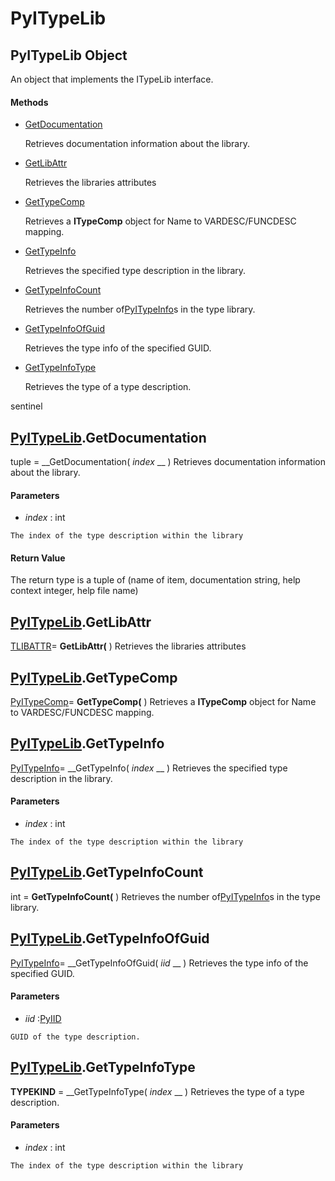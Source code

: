 # PyITypeLib

## PyITypeLib Object

An object that implements the ITypeLib interface.

#### Methods


  - [GetDocumentation](PyITypeLib.md#pyitypelibgetdocumentation)

    Retrieves documentation information about the library.&nbsp;

  - [GetLibAttr](PyITypeLib.md#pyitypelibgetlibattr)

    Retrieves the libraries attributes&nbsp;

  - [GetTypeComp](PyITypeLib.md#pyitypelibgettypecomp)

    Retrieves a __ITypeComp__ object for Name to VARDESC/FUNCDESC mapping.&nbsp;

  - [GetTypeInfo](PyITypeLib.md#pyitypelibgettypeinfo)

    Retrieves the specified type description in the library.&nbsp;

  - [GetTypeInfoCount](PyITypeLib.md#pyitypelibgettypeinfocount)

    Retrieves the number of[PyITypeInfo](#pyitypeinfo)s in the type library.&nbsp;

  - [GetTypeInfoOfGuid](PyITypeLib.md#pyitypelibgettypeinfoofguid)

    Retrieves the type info of the specified GUID.&nbsp;

  - [GetTypeInfoType](PyITypeLib.md#pyitypelibgettypeinfotype)

    Retrieves the type of a type description. 

sentinel&nbsp;


## [PyITypeLib](#pyitypelib).GetDocumentation

tuple = __GetDocumentation( *index* __ )
Retrieves documentation information about the library.

#### Parameters


  -  *index* : int

    The index of the type description within the library

#### Return Value
The return type is a tuple of (name of item, documentation string, help context integer, help file name)

## [PyITypeLib](#pyitypelib).GetLibAttr

[TLIBATTR](#tlibattr)= __GetLibAttr(__ )
Retrieves the libraries attributes

## [PyITypeLib](#pyitypelib).GetTypeComp

[PyITypeComp](#pyitypecomp)= __GetTypeComp(__ )
Retrieves a __ITypeComp__ object for Name to VARDESC/FUNCDESC mapping.

## [PyITypeLib](#pyitypelib).GetTypeInfo

[PyITypeInfo](#pyitypeinfo)= __GetTypeInfo( *index* __ )
Retrieves the specified type description in the library.

#### Parameters


  -  *index* : int

    The index of the type description within the library

## [PyITypeLib](#pyitypelib).GetTypeInfoCount

int = __GetTypeInfoCount(__ )
Retrieves the number of[PyITypeInfo](#pyitypeinfo)s in the type library.

## [PyITypeLib](#pyitypelib).GetTypeInfoOfGuid

[PyITypeInfo](#pyitypeinfo)= __GetTypeInfoOfGuid( *iid* __ )
Retrieves the type info of the specified GUID.

#### Parameters


  -  *iid* :[PyIID](#pyiid)

    GUID of the type description.

## [PyITypeLib](#pyitypelib).GetTypeInfoType

 __TYPEKIND__ = __GetTypeInfoType( *index* __ )
Retrieves the type of a type description.

#### Parameters


  -  *index* : int

    The index of the type description within the library